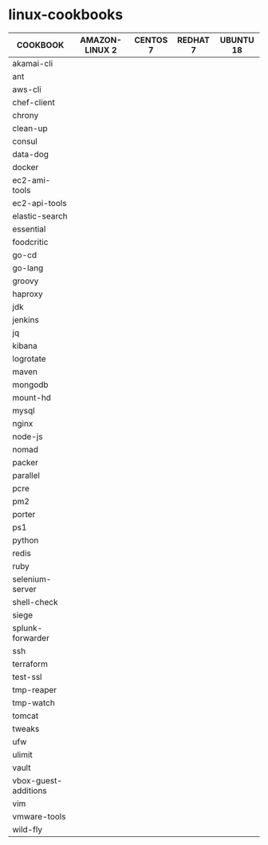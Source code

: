 # linux-cookbooks

| COOKBOOK              | AMAZON-LINUX 2     | CENTOS 7           | REDHAT 7           | UBUNTU 18          |
| --------------------- | ------------------ | ------------------ | ------------------ | ------------------ |
| akamai-cli            |                    |                    |                    |                    |
| ant                   |                    |                    |                    |                    |
| aws-cli               |                    |                    |                    |                    |
| chef-client           |                    |                    |                    |                    |
| chrony                |                    |                    |                    |                    |
| clean-up              |                    |                    |                    |                    |
| consul                |                    |                    |                    |                    |
| data-dog              |                    |                    |                    |                    |
| docker                |                    |                    |                    |                    |
| ec2-ami-tools         |                    |                    |                    |                    |
| ec2-api-tools         |                    |                    |                    |                    |
| elastic-search        |                    |                    |                    |                    |
| essential             |                    |                    |                    |                    |
| foodcritic            |                    |                    |                    |                    |
| go-cd                 |                    |                    |                    |                    |
| go-lang               |                    |                    |                    |                    |
| groovy                |                    |                    |                    |                    |
| haproxy               |                    |                    |                    |                    |
| jdk                   |                    |                    |                    |                    |
| jenkins               |                    |                    |                    |                    |
| jq                    |                    |                    |                    |                    |
| kibana                |                    |                    |                    |                    |
| logrotate             |                    |                    |                    |                    |
| maven                 |                    |                    |                    |                    |
| mongodb               |                    |                    |                    |                    |
| mount-hd              |                    |                    |                    |                    |
| mysql                 |                    |                    |                    |                    |
| nginx                 |                    |                    |                    |                    |
| node-js               |                    |                    |                    |                    |
| nomad                 |                    |                    |                    |                    |
| packer                |                    |                    |                    |                    |
| parallel              |                    |                    |                    |                    |
| pcre                  |                    |                    |                    |                    |
| pm2                   |                    |                    |                    |                    |
| porter                |                    |                    |                    |                    |
| ps1                   |                    |                    |                    |                    |
| python                |                    |                    |                    |                    |
| redis                 |                    |                    |                    |                    |
| ruby                  |                    |                    |                    |                    |
| selenium-server       |                    |                    |                    |                    |
| shell-check           |                    |                    |                    |                    |
| siege                 |                    |                    |                    |                    |
| splunk-forwarder      |                    |                    |                    |                    |
| ssh                   |                    |                    |                    |                    |
| terraform             |                    |                    |                    |                    |
| test-ssl              |                    |                    |                    |                    |
| tmp-reaper            |                    |                    |                    |                    |
| tmp-watch             |                    |                    |                    |                    |
| tomcat                |                    |                    |                    |                    |
| tweaks                |                    |                    |                    |                    |
| ufw                   |                    |                    |                    |                    |
| ulimit                |                    |                    |                    |                    |
| vault                 |                    |                    |                    |                    |
| vbox-guest-additions  |                    |                    |                    |                    |
| vim                   |                    |                    |                    |                    |
| vmware-tools          |                    |                    |                    |                    |
| wild-fly              |                    |                    |                    |                    |